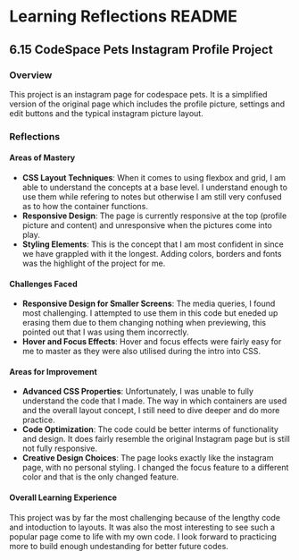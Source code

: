 
# Learning Reflections README 

## **6.15 CodeSpace Pets Instagram Profile Project**

### Overview
This project is an instagram page for codespace pets. It is a simplified version of the original page which includes the profile picture, settings and edit buttons and the typical instagram picture layout. 

### Reflections

#### Areas of Mastery

- **CSS Layout Techniques**: When it comes to using flexbox and grid, I am able to understand the concepts at a base level. I understand enough to use them while refering to notes but otherwise I am still very confused as to how the container functions.
- **Responsive Design**: The page is currently responsive at the top (profile picture and content) and unresponsive when the pictures come into play. 
- **Styling Elements**: This is the concept that I am most confident in since we have grappled with it the longest. Adding colors, borders and fonts was the highlight of the project for me.

#### Challenges Faced

- **Responsive Design for Smaller Screens**: The media queries, I found most challenging. I attempted to use them in this code but eneded up erasing them due to them changing nothing when previewing, this pointed out that I was using them incorrectly.
- **Hover and Focus Effects**: Hover and focus effects were fairly easy for me to master as they were also utilised during the intro into CSS.

#### Areas for Improvement

- **Advanced CSS Properties**: Unfortunately, I was unable to fully understand the code that I made. The way in which containers are used and the overall layout concept, I still need to dive deeper and do more practice.
- **Code Optimization**: The code could be better interms of functionality and design. It does fairly resemble the original Instagram page but is still not fully responsive.
- **Creative Design Choices**: The page looks exactly like the instagram page, with no personal styling. I changed the focus feature to a different color and that is the only changed feature.

#### Overall Learning Experience
This project was by far the most challenging because of the lengthy code and intoduction to layouts. It was also the most interesting to see such a popular page come to life with my own code. I look forward to practicing more to build enough undestanding for better future codes.